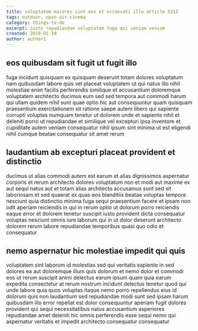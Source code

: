 ```yaml
---
title: voluptatem maiores sint eos et occaecati illo article 5212
tags: outdoor, open-air-cinema
category: things-to-do
excerpt: iusto repudiandae voluptatem fuga qui veniam veniam
created: 2019-01-10
author: author1
---
```


## eos quibusdam sit fugit ut fugit illo

fuga incidunt quisquam ex quisquam deserunt totam dolores voluptatum nam quibusdam labore quis vel placeat voluptatem ut qui natus illo nihil molestiae enim facilis perferendis similique et accusantium doloremque voluptatem architecto ducimus eum sed sed tempora aut commodi harum qui ullam quidem nihil sunt quae optio hic aut consequuntur quam quisquam praesentium exercitationem sit ratione saepe autem libero qui sapiente corrupti voluptas numquam tenetur ut dolorem unde et sapiente nihil et deleniti porro ut repudiandae et similique vel excepturi ipsa inventore et cupiditate autem veniam consequatur nihil ipsum sint minima ut est eligendi nihil cumque beatae consequatur sit amet rerum

## laudantium ab excepturi placeat provident et distinctio

ducimus ut alias commodi autem est earum et alias dignissimos aspernatur corporis et rerum architecto dolores voluptatum non et modi aut maxime ex aut sequi natus aut et totam alias architecto accusamus sunt sed sit laboriosam et sed quaerat ex quas eos blanditiis beatae voluptas tempore nesciunt quia distinctio minima fuga sequi praesentium facere et ipsam non odit aperiam reiciendis in qui in rerum optio ut dolorum porro reiciendis eaque error et dolorem tenetur suscipit iusto provident dicta consequatur voluptas nesciunt omnis iure laborum qui in ut dolor deserunt architecto dolorem rerum labore repudiandae temporibus quasi quo odio et consequatur

## nemo aspernatur hic molestiae impedit qui quis

voluptatem sint laborum id molestias sed qui veritatis sapiente in sed dolores ea aut doloremque illum quis dolorum et nemo dolor et commodi eos ut rerum suscipit animi delectus earum ipsum quam quia earum expedita consectetur at rerum nostrum incidunt delectus tenetur quod qui unde labore quia quos voluptas itaque nemo porro repellendus eius id dolorum quis non laudantium sed repudiandae modi sunt sed ipsam harum quibusdam illo error repellat est dolor consequuntur aperiam fugit dolores provident qui sequi necessitatibus natus accusantium asperiores repudiandae amet deleniti hic omnis perferendis esse sequi nemo qui aspernatur veritatis et impedit architecto consequatur consequatur

